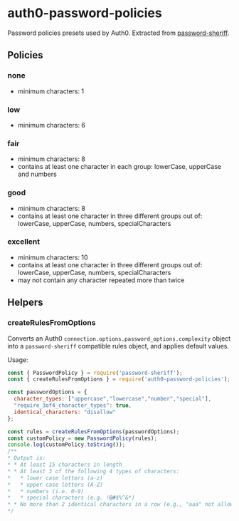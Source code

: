 # auth0-password-policies

Password policies presets used by Auth0. Extracted from [password-sheriff](https://github.com/auth0/password-sheriff).


## Policies

### none
* minimum characters: 1

### low
* minimum characters: 6

### fair
* minimum characters: 8
* contains at least one character in each group: lowerCase, upperCase and numbers

### good
* minimum characters: 8
* contains at least one character in three different groups out of: lowerCase, upperCase, numbers, specialCharacters

### excellent
* minimum characters: 10 
* contains at least one character in three different groups out of: lowerCase, upperCase, numbers, specialCharacters
* may not contain any character repeated more than twice

## Helpers

### createRulesFromOptions
Converts an Auth0 `connection.options.password_options.complexity` object into a `password-sheriff` compatible rules object, and applies default values.

Usage:
```js
const { PasswordPolicy } = require('password-sheriff');
const { createRulesFromOptions } = require('auth0-password-policies');

const passwordOptions = {
  character_types: ["uppercase","lowercase","number","special"],
  "require_3of4_character_types": true,
  identical_characters: "disallow"
};

const rules = createRulesFromOptions(passwordOptions);
const customPolicy = new PasswordPolicy(rules);
console.log(customPolicy.toString());
/**
* Output is:
* * At least 15 characters in length
* * At least 3 of the following 4 types of characters:
*   * lower case letters (a-z)
*   * upper case letters (A-Z)
*   * numbers (i.e. 0-9)
*   * special characters (e.g. !@#$%^&*)
* * No more than 2 identical characters in a row (e.g., "aaa" not allowed)
*/
```
